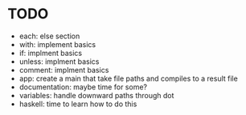 # TODO

* each: else section
* with: implement basics
* if: implment basics
* unless: implment basics
* comment: implment basics
* app: create a main that take file paths and compiles to a result file
* documentation: maybe time for some?
* variables: handle downward paths through dot
* haskell: time to learn how to do this
